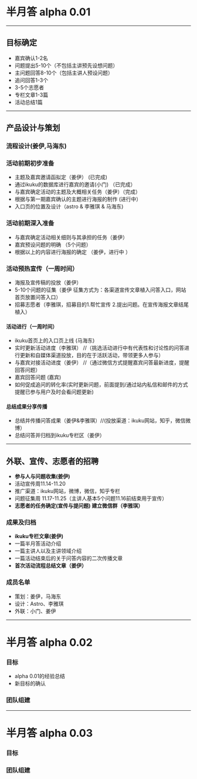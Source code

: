 # 半月答 alpha 0.01  

-----


## 目标确定      

* 嘉宾确认1-2名
* 问题提出5-10个（不包括主讲预先设想问题）  
* 主问题回答8-10个（包括主讲人预设问题）
* 追问回答1-3个
* 3-5个志愿者   
* 专栏文章1-3篇
* 活动总结1篇

----

## 产品设计与策划

### 流程设计(姜伊,马海东)

### 活动前期初步准备


* 主题及嘉宾邀请函拟定（姜伊） (已完成)
* 通过ikuku的数据库进行嘉宾的邀请(小门) （已完成）
* 与嘉宾确定活动的主题及大概相关任务（姜伊）（完成）  
* 根据与第一期嘉宾确认的主题进行海报的制作 (进行中）
* 入口页的位置及设计（astro & 李雅琪 & 马海东)

### 活动前期深入准备

* 与嘉宾确定活动相关细则与其承担的任务（姜伊）  
* 嘉宾预设问题的明确 （5个问题）
* 根据以上的内容进行海报的确定 （姜伊，进行中 ）

### 活动预热宣传（一周时间） 

* 海报及宣传稿的投放（姜伊）
* 5-10个问题的征集（姜伊 征集方式为：各渠道宣传文章植入问答入口，网站首页放置问答入口）  
* 招募志愿者（李雅琪，招募目的1.帮忙宣传 2.提出问题。在宣传海报文章结尾植入）


#### 活动进行（一周时间）

* ikuku首页上的入口页上线 (马海东)
* 实时更新活动进度（李雅琪） //（挑选活动进行中有代表性和讨论性的问答进行更新和自媒体渠道投放，目的在于活跃活动，带领更多人参与）
* 与嘉宾对接活动进度（姜伊） //（通过微信方式提醒嘉宾问答最新进度，提醒回答问题）  
* 嘉宾回答问题 (嘉宾) 
* 如何促成追问的转化率(实时更新问题，前面提到/通过站内私信和邮件的方式提醒已参与用户及时会看问题更新)

#### 总结成果分享传播
 
* 总结并传播问答成果（姜伊&李雅琪）//(投放渠道：ikuku网站，知乎，微信微博）
* 总结问答并归档到ikuku专栏区（姜伊）

-----

## 外联、宣传、志愿者的招聘  


* **参与人与问题收集(姜伊)**
* 活动宣传周11.14-11.20
* 推广渠道：ikuku网站，微博，微信，知乎专栏
* 问题征集周 11.17-11.25（主讲人基本5个问题11.16前结束用于宣传）
* **志愿者的任务确定(宣传与提问题) 建立微信群（李雅琪）**


### 成果及归档  

* **ikuku专栏文章(姜伊)**
* 一篇半月答活动介绍
* 一篇主讲人以及主讲领域介绍
* 一篇活动结束后的关于问答内容的二次传播文章
* **首次活动流程总结文章（姜伊）**



### 成员名单

* 策划：姜伊，马海东  
* 设计：Astro、李雅琪
* 外联：小门、姜伊  


-----


# 半月答 alpha 0.02  


### 目标  

* alpha 0.01的经验总结   
* 新目标的确认  

### 团队组建   



-----


# 半月答 alpha 0.03  


### 目标   

### 团队组建  